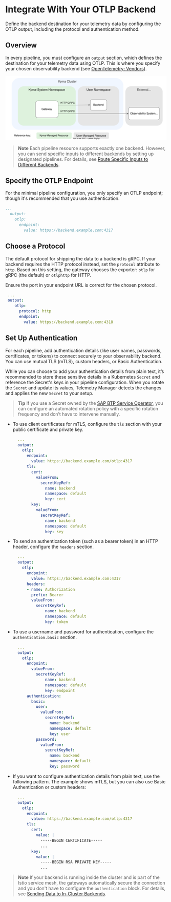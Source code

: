 # Integrate With Your OTLP Backend

Define the backend destination for your telemetry data by configuring the OTLP output, including the protocol and authentication method.

## Overview

In every pipeline, you must configure an `output` section, which defines the destination for your telemetry data using OTLP. This is where you specify your chosen observability backend (see [OpenTelemetry: Vendors](https://opentelemetry.io/ecosystem/vendors/)).

![OTLP-Output](./../assets/otlp-output.drawio.svg)

> **Note**
> Each pipeline resource supports exactly one backend. However, you can send specific inputs to different backends by setting up designated pipelines. For details, see [Route Specific Inputs to Different Backends](../otlp-input.md#route-specific-inputs-to-different-backends).

## Specify the OTLP Endpoint

For the minimal pipeline configuration, you only specify an OTLP endpoint; though it's recommended that you use authentication.

```yaml
...
  output:
    otlp:
      endpoint:
        value: https://backend.example.com:4317
```

## Choose a Protocol

The default protocol for shipping the data to a backend is gRPC. If your backend requires the HTTP protocol instead, set the `protocol` attribute to `http`. Based on this setting, the gateway chooses the exporter: `otlp` for gRPC (the default) or `otlphttp` for HTTP.

Ensure the port in your endpoint URL is correct for the chosen protocol.

```yaml
 ...
 output:
    otlp:
      protocol: http
      endpoint:
        value: https://backend.example.com:4318
```

## Set Up Authentication

For each pipeline, add authentication details (like user names, passwords, certificates, or tokens) to connect securely to your observability backend. You can use mutual TLS (mTLS), custom headers, or Basic Authentication.

While you can choose to add your authentication details from plain text, it’s recommended to store these sensitive details in a Kubernetes `Secret` and reference the Secret's keys in your pipeline configuration. When you rotate the `Secret` and update its values, Telemetry Manager detects the changes and applies the new `Secret` to your setup.

> **Tip**
> If you use a Secret owned by the [SAP BTP Service Operator](https://github.com/SAP/sap-btp-service-operator), you can configure an automated rotation policy with a specific rotation frequency and don’t have to intervene manually.

- To use client certificates for mTLS, configure the `tls` section with your public certificate and private key.

  ```yaml
    ...
    output:
      otlp:
        endpoint:
          value: https://backend.example.com/otlp:4317
        tls:
          cert:
            valueFrom:
              secretKeyRef:
                name: backend
                namespace: default
                key: cert
          key:
            valueFrom:
              secretKeyRef:
                name: backend
                namespace: default
                key: key
  ```

- To send an authentication token (such as a bearer token) in an HTTP header, configure the `headers` section.

  ```yaml
    ...
    output:
      otlp:
        endpoint:
          value: https://backend.example.com:4317
        headers:
        - name: Authorization
          prefix: Bearer
          valueFrom:
            secretKeyRef:
                name: backend
                namespace: default
                key: token
  ```

- To use a username and password for authentication, configure the `authentication.basic` section.

  ```yaml
    ...
    output:
      otlp:
        endpoint:
          valueFrom:
            secretKeyRef:
                name: backend
                namespace: default
                key: endpoint
        authentication:
          basic:
            user:
              valueFrom:
                secretKeyRef:
                  name: backend
                  namespace: default
                  key: user
            password:
              valueFrom:
                secretKeyRef:
                  name: backend
                  namespace: default
                  key: password
  ```

- If you want to configure authentication details from plain text, use the following pattern. The example shows mTLS, but you can also use Basic Authentication or custom headers:

    ```yaml
      ...
      output:
        otlp:
          endpoint:
            value: https://backend.example.com/otlp:4317
          tls:
            cert:
              value: |
                -----BEGIN CERTIFICATE-----
                ...
            key:
              value: |
                -----BEGIN RSA PRIVATE KEY-----
                ...
    ```

> **Note**
> If your backend is running inside the cluster and is part of the Istio service mesh, the gateways automatically secure the connection and you don't have to configure the `authentication` block. For details, see [Sending Data to In-Cluster Backends](../architecture/istio-integration.md#sending-data-to-in-cluster-backends).
